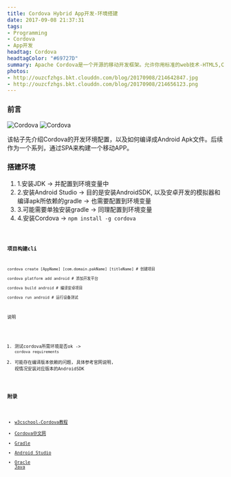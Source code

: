 ```yaml
---
title: Cordova Hybrid App开发-环境搭建
date: 2017-09-08 21:37:31
tags:
- Programming
- Cordova
- App开发
headtag: Cordova
headtagColor: "#69727D"
summary: Apache Cordova是一个开源的移动开发框架。允许你用标准的web技术-HTML5,CSS3和JavaScript做跨平台开发。 应用在每个平台的具体执行被封装了起来，并依靠符合标准的API绑定去访问每个设备的功能，比如说：传感器、数据、网络状态等。
photos: 
- http://ouzcfzhgs.bkt.clouddn.com/blog/20170908/214642847.jpg
- http://ouzcfzhgs.bkt.clouddn.com/blog/20170908/214656123.png
---
```


### 前言

![Cordova](http://ouzcfzhgs.bkt.clouddn.com/blog/20170908/214642847.jpg)
![Cordova](http://ouzcfzhgs.bkt.clouddn.com/blog/20170908/214656123.png)

<p style="display:block;">该帖子先介绍Cordova的开发环境配置，以及如何编译成Android Apk文件。后续作为一个系列，通过SPA来构建一个移动APP。</p>

### 搭建环境

1. 1.安装JDK -> 并配置到环境变量中
2. 2.安装Android Studio -> 目的是安装AndroidSDK, 以及安卓开发的模拟器和编译apk所依赖的gradle -> 也需要配置到环境变量
3. 3.可能需要单独安装gradle -> 同理配置到环境变量
4. 4.安装Cordova -> <code>npm install -g cordova<code>


### 项目构建cli

```
cordova create [AppName] [com.domain.pakName] [titleName] # 创建项目

cordova platform add android # 添加开发平台

cordova build android # 编译安卓项目

cordova run android # 运行设备测试
```

<p style="display:block;">说明</p>

1. 测试cordova所需环境是否ok -> ```cordova requirements```
2. 可能存在编译版本依赖的问题, 具体参考官网说明, 视情况安装对应版本的AndroidSDK


### 附录

* [w3cschool-Cordova教程](https://www.w3cschool.cn/cordova/cordova_overview.html)
* [Cordova中文网](http://cordova.axuer.com)
* [Gradle](https://services.gradle.org/distributions/)
* [Android Studio](http://www.android-studio.org/)
* [Oracle Java](http://www.oracle.com/technetwork/java/javase/downloads/index.html)
